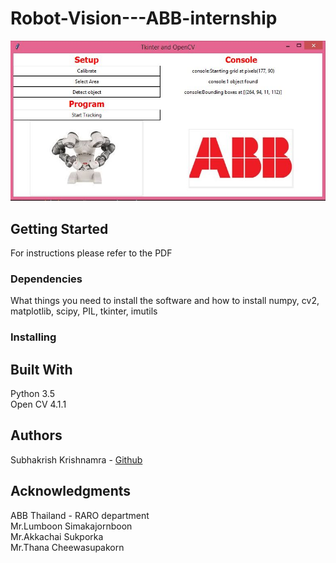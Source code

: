 # Robot-Vision---ABB-internship
![Image description](UI1.JPG)

## Getting Started
For instructions please refer to the PDF

### Dependencies

What things you need to install the software and how to install
numpy, cv2, matplotlib, scipy, PIL, tkinter, imutils

### Installing

## Built With
Python 3.5\
Open CV 4.1.1

## Authors

Subhakrish Krishnamra - [Github](https://github.com/skrish30/Robot-Vision---ABB-internship)

## Acknowledgments
ABB Thailand - RARO department\
Mr.Lumboon Simakajornboon\
Mr.Akkachai Sukporka\
Mr.Thana Cheewasupakorn



